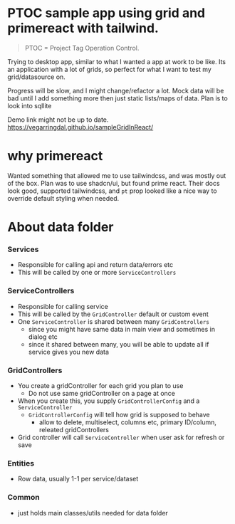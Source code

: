 # PTOC sample app using grid and primereact with tailwind.

> PTOC = Project Tag Operation Control.

Trying to desktop app, similar to what I wanted a app at work to be like. Its an application with a lot of grids, so perfect for what I want to test my grid/datasource on. 

Progress will be slow, and I might change/refactor a lot. Mock data will be bad until I add something more then just static lists/maps of data. Plan is to look into sqllite


Demo link might not be up to date.
https://vegarringdal.github.io/sampleGridInReact/


# why primereact

Wanted something that allowed me to use tailwindcss, and was mostly out of the box.
Plan was to use shadcn/ui, but found prime react. Their docs look good, supported tailwindcss, and `pt` prop looked like a nice way to override default styling when needed.



# About data folder


### Services
* Responsible for calling api and return data/errors etc
* This will be called by one or more `ServiceControllers`

### ServiceControllers
* Responsible for calling service
* This will be called by the `GridController` default or custom event
* One `ServiceController` is shared between many `GridControllers`
  * since you might have same data in main view and sometimes in dialog etc   
  * since it shared between many, you will be able to update all if service gives you new data 

### GridControllers
* You create a gridController for each grid you plan to use
  * Do not use same gridController on a page at once
* When you create this, you supply `GridControllerConfig` and a `ServiceController`
  * `GridControllerConfig` will tell how grid is supposed to behave
    * allow to delete, multiselect, columns etc, primary ID/column, releated gridControllers
* Grid controller will call `ServiceController` when user ask for refresh or save

### Entities
* Row data, usually 1-1 per service/dataset

### Common
* just holds main classes/utils needed for data folder